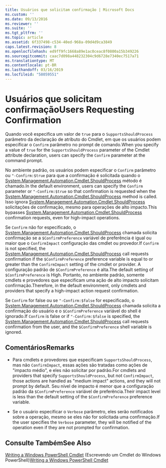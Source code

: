 ```yaml
---
title: Usuários que solicitam confirmação | Microsoft Docs
ms.custom: ''
ms.date: 09/13/2016
ms.reviewer: ''
ms.suite: ''
ms.tgt_pltfrm: ''
ms.topic: article
ms.assetid: 6f337498-c534-40ed-968a-09d4d9ca3849
caps.latest.revision: 8
ms.openlocfilehash: ed9ff9fc1668a89e1ac0ceac8f0800a15b349226
ms.sourcegitcommit: caac7d098a448232304c9d6728e7340ec7517a71
ms.translationtype: MT
ms.contentlocale: pt-BR
ms.lasthandoff: 03/16/2019
ms.locfileid: "58059551"
---
```

# <a name="users-requesting-confirmation"></a><span data-ttu-id="a3c15-102">Usuários que solicitam confirmação</span><span class="sxs-lookup"><span data-stu-id="a3c15-102">Users Requesting Confirmation</span></span>

<span data-ttu-id="a3c15-103">Quando você especifica um valor de `true` para o `SupportsShouldProcess` parâmetro da declaração de atributo do Cmdlet, em que os usuários podem especificar o `Confirm` parâmetro no prompt de comando.</span><span class="sxs-lookup"><span data-stu-id="a3c15-103">When you specify a value of `true` for the `SupportsShouldProcess` parameter of the Cmdlet attribute declaration, users can specify the `Confirm` parameter at the command prompt.</span></span>

<span data-ttu-id="a3c15-104">No ambiente padrão, os usuários podem especificar o `Confirm` parâmetro ou `"-Confirm:$true` para que a confirmação é solicitada quando o [System.Management.Automation.Cmdlet.ShouldProcess](/dotnet/api/System.Management.Automation.Cmdlet.ShouldProcess) método é chamado.</span><span class="sxs-lookup"><span data-stu-id="a3c15-104">In the default environment, users can specify the `Confirm` parameter or `"-Confirm:$true` so that confirmation is requested when the [System.Management.Automation.Cmdlet.ShouldProcess](/dotnet/api/System.Management.Automation.Cmdlet.ShouldProcess) method is called.</span></span> <span data-ttu-id="a3c15-105">Isso ignora [System.Management.Automation.Cmdlet.ShouldProcess](/dotnet/api/System.Management.Automation.Cmdlet.ShouldProcess) solicitações de confirmação, mesmo para operações de alto impacto.</span><span class="sxs-lookup"><span data-stu-id="a3c15-105">This bypasses [System.Management.Automation.Cmdlet.ShouldProcess](/dotnet/api/System.Management.Automation.Cmdlet.ShouldProcess) confirmation requests, even for high-impact operations.</span></span>

<span data-ttu-id="a3c15-106">Se `Confirm` não for especificado, o [System.Management.Automation.Cmdlet.ShouldProcess](/dotnet/api/System.Management.Automation.Cmdlet.ShouldProcess) chamada solicita confirmação se a `$ConfirmPreference` variável de preferência é igual ou maior que o `ConfirmImpact` configuração das cmdlet ou provedor.</span><span class="sxs-lookup"><span data-stu-id="a3c15-106">If `Confirm` is not specified, the [System.Management.Automation.Cmdlet.ShouldProcess](/dotnet/api/System.Management.Automation.Cmdlet.ShouldProcess) call requests confirmation if the `$ConfirmPreference` preference variable is equal to or greater than the `ConfirmImpact` setting of the cmdlet or provider.</span></span> <span data-ttu-id="a3c15-107">A configuração padrão de `$ConfirmPreference` é alta.</span><span class="sxs-lookup"><span data-stu-id="a3c15-107">The default setting of `$ConfirmPreference` is High.</span></span> <span data-ttu-id="a3c15-108">Portanto, no ambiente padrão, somente cmdlets e provedores que especificam uma ação de alto impacto solicitam confirmação.</span><span class="sxs-lookup"><span data-stu-id="a3c15-108">Therefore, in the default environment, only cmdlets and providers that specify a high-impact action request confirmation.</span></span>

<span data-ttu-id="a3c15-109">Se `Confirm` for false ou se `"-Confirm:$false` for especificado, o [System.Management.Automation.Cmdlet.ShouldProcess](/dotnet/api/System.Management.Automation.Cmdlet.ShouldProcess) chamada solicita a confirmação do usuário e o `$ConfirmPreference` variável do shell é ignorado.</span><span class="sxs-lookup"><span data-stu-id="a3c15-109">If `Confirm` is false or if `"-Confirm:$false` is specified, the [System.Management.Automation.Cmdlet.ShouldProcess](/dotnet/api/System.Management.Automation.Cmdlet.ShouldProcess) call requests confirmation from the user, and the `$ConfirmPreference` shell variable is ignored.</span></span>

## <a name="remarks"></a><span data-ttu-id="a3c15-110">Comentários</span><span class="sxs-lookup"><span data-stu-id="a3c15-110">Remarks</span></span>

- <span data-ttu-id="a3c15-111">Para cmdlets e provedores que especificam `SupportsShouldProcess`, mas não `ConfirmImpact`, essas ações são tratadas como ações de "impacto médio", e eles não solicitar por padrão.</span><span class="sxs-lookup"><span data-stu-id="a3c15-111">For cmdlets and providers that specify `SupportsShouldProcess`, but not `ConfirmImpact`, those actions are handled as "medium impact" actions, and they will not prompt by default.</span></span> <span data-ttu-id="a3c15-112">Seu nível de impacto é menor que a configuração padrão da `$ConfirmPreference` variável de preferência.</span><span class="sxs-lookup"><span data-stu-id="a3c15-112">Their impact level is less than the default setting of the `$ConfirmPreference` preference variable.</span></span>

- <span data-ttu-id="a3c15-113">Se o usuário especificar o `Verbose` parâmetro, eles serão notificados sobre a operação, mesmo se eles não for solicitada uma confirmação.</span><span class="sxs-lookup"><span data-stu-id="a3c15-113">If the user specifies the `Verbose` parameter, they will be notified of the operation even if they are not prompted for confirmation.</span></span>

## <a name="see-also"></a><span data-ttu-id="a3c15-114">Consulte Também</span><span class="sxs-lookup"><span data-stu-id="a3c15-114">See Also</span></span>

<span data-ttu-id="a3c15-115">[Writing a Windows PowerShell Cmdlet](./writing-a-windows-powershell-cmdlet.md) (Escrevendo um Cmdlet do Windows PowerShell)</span><span class="sxs-lookup"><span data-stu-id="a3c15-115">[Writing a Windows PowerShell Cmdlet](./writing-a-windows-powershell-cmdlet.md)</span></span>
